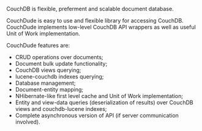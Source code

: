 CouchDB is flexible, preferment and scalable document database.

CouchDude is easy to use and flexible library for accessing CouchDB. CouchDude 
implements low-level CouchDB API wrappers as well as useful Unit of Work implementation.

CouchDude features are:

  * CRUD operations over documents;
  *	Document bulk update functionality;
  *	CouchDB views querying;
  *	lucene-couchdb indexes querying;
  *	Database management;
  *	Document-entity mapping;
  *	NHibernate-like first level cache and Unit of Work implementation;
  *	Entity and view-data queries (deserialization of results) over CouchDB views and couchdb-lucene indexes;
  *	Complete asynchronous version of API (if server communication involved).
